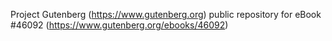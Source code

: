Project Gutenberg (https://www.gutenberg.org) public repository for eBook #46092 (https://www.gutenberg.org/ebooks/46092)
